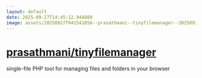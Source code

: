 ```yaml
---
layout: default
date: 2025-09-27T14:45:12.944889
image: assets/20250927T041541856--prasathmani--tinyfilemanager--20250927T042558479--cropped.png
---
```


# [prasathmani/tinyfilemanager](https://github.com/prasathmani/tinyfilemanager)

single-file PHP tool for managing files and folders in your browser
